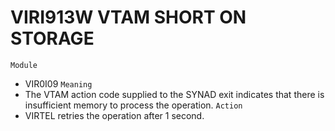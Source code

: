 # VIRI913W VTAM SHORT ON STORAGE
`Module`
- VIR0I09
`Meaning`
- The VTAM action code supplied to the SYNAD exit indicates that there is insufficient memory to process the operation.
`Action`
- VIRTEL retries the operation after 1 second.
